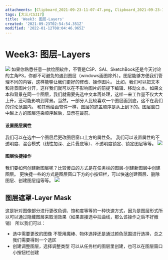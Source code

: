 ```yaml
---
attachments: [Clipboard_2021-09-23-11-07-47.png, Clipboard_2021-09-23-11-10-18.png, Clipboard_2021-09-23-11-14-28.png]
tags: [大三/CS317]
title: 'Week3: 图层-Layers'
created: '2021-09-23T02:54:54.351Z'
modified: '2022-01-12T08:04:46.965Z'
---
```


# Week3: 图层-Layers
![](@attachment/Clipboard_2021-09-23-11-07-47.png)
如果你熟悉任意一款绘图软件，不管是CSP、SAI、SketchBook还是今天讨论的主角PS，你都不可避免的遇到图层（windows画图除外）。图层能够方便我们管理不同的内容，这样能够让我们更好的修改、操作图片。
比如，我们可以把文本和背景图片分开，这样我们就可以在不影响图片的前提下编辑、移动文本。如果文本和背景在同一个图层，我们就需要先选中文本再处理，这样一来工作量不仅大大上升，还可能影响到背景。当然，一部分人比较喜欢一个图层画到底，这不在我们的讨论范围内。
和其他绘画软件一样，图层的遮盖顺序是从上到下的。图层窗口中越上方的图层渲染顺序越后，显示在最前。

#### 设置图层属性
我们可以在选中一个图层后更改图层窗口上方的属性条。
我们可以设置属性的不透明度、混合模式（线性加深、正片叠底等）、不透明度锁定、锁定图层等等。
![](@attachment/Clipboard_2021-09-23-11-14-28.png)

#### 图层快捷操作
我们要如何创建新图层呢？比较傻瓜的方式是在任务栏的图层-创建新图层中创建图层。
更快捷一些的方式是图层窗口下方的小按钮栏，可以快速创建图层、删除图层、创建图层组等等。
![](@attachment/Clipboard_2021-09-23-11-10-18.png)

## 图层遮罩-Layer Mask
这是针对图像部分进行更改色调、饱和度等等的一种快速方式，因为是图层形式所以可以通过隐藏图层来取消效果（如果直接选中拉曲线，那么该操作之后不好撤销）
所以我们可以：
- 选中需要更改的图像
不管用魔棒、物体选择还是通过颜色范围进行选择，总之我们需要得到一个选区
- 创建调整图层，选择调整类型
可以从任务栏的图层里创建，也可以在图层窗口小按钮栏创建

